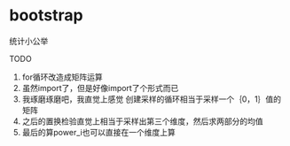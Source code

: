 # bootstrap
统计小公举

TODO
1. for循环改造成矩阵运算
2. 虽然import了，但是好像import了个形式而已
3. 我琢磨琢磨吧，我直觉上感觉 创建采样的循环相当于采样一个｛0，1｝值的矩阵
4. 之后的置换检验直觉上相当于采样出第三个维度，然后求两部分的均值
5. 最后的算power_i也可以直接在一个维度上算
